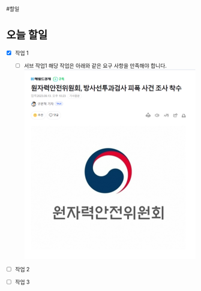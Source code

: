 #할일
# 오늘 할일

- [x] 작업 1
	- [ ] 서브 작업1
		해당 작업은 아래와 같은 요구 사항을 만족해야 합니다.
		![](Images/20230914090976.png)
- [ ] 작업 2
- [ ] 작업 3

